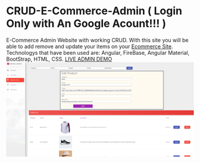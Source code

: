 # CRUD-E-Commerce-Admin ( Login Only with An Google Acount!!! )
E-Commerce Admin Website with working CRUD.
With this site you will be able to add remove and update your items on your [Ecommerce Site](https://shopwithme-1e0e3.firebaseapp.com/).
Technologys that have been used are: Angular, FireBase, Angular Material, BootStrap, HTML, CSS.
[LIVE ADMIN DEMO](https://admin-control-app.firebaseapp.com/#/dashboard) 
![](images/AdminExample.PNG)
